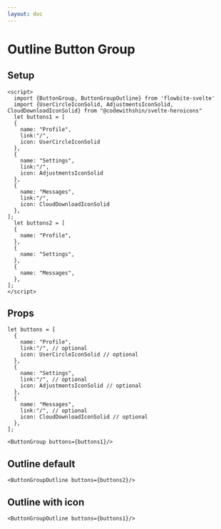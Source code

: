 ```yaml
---
layout: doc
---
```


<script>
  import {ButtonGroup, ButtonGroupOutline} from 'flowbite-svelte'
  import {UserCircleIconSolid, AdjustmentsIconSolid, CloudDownloadIconSolid} from "@codewithshin/svelte-heroicons"
  let buttons1 = [
  {
    name: "Profile",
    link:"/",
    icon: UserCircleIconSolid
  },
  {
    name: "Settings",
    link:"/",
    icon: AdjustmentsIconSolid
  },
  {
    name: "Messages",
    link:"/",
    icon: CloudDownloadIconSolid
  },
];
  let buttons2 = [
  {
    name: "Profile",
  },
  {
    name: "Settings",
  },
  {
    name: "Messages",
  },
];
</script>


<h1 class="text-3xl w-full mb-8 text-gray-900 dark:text-white">Outline Button Group</h1>

<h2 class="text-2xl w-full text-gray-900 dark:text-white">Setup</h2>

```svelte
<script>
  import {ButtonGroup, ButtonGroupOutline} from 'flowbite-svelte'
  import {UserCircleIconSolid, AdjustmentsIconSolid, CloudDownloadIconSolid} from "@codewithshin/svelte-heroicons"
  let buttons1 = [
  {
    name: "Profile",
    link:"/",
    icon: UserCircleIconSolid
  },
  {
    name: "Settings",
    link:"/",
    icon: AdjustmentsIconSolid
  },
  {
    name: "Messages",
    link:"/",
    icon: CloudDownloadIconSolid
  },
];
  let buttons2 = [
  {
    name: "Profile",
  },
  {
    name: "Settings",
  },
  {
    name: "Messages",
  },
];
</script>
```

<h2 class="text-2xl w-full text-gray-900 dark:text-white">Props</h2>

```svelte
let buttons = [
  {
    name: "Profile",
    link:"/", // optional
    icon: UserCircleIconSolid // optional
  },
  {
    name: "Settings",
    link:"/", // optional
    icon: AdjustmentsIconSolid // optional
  },
  {
    name: "Messages",
    link:"/", // optional
    icon: CloudDownloadIconSolid // optional
  },
];
```

```svelte
<ButtonGroup buttons={buttons1}/>
```

<h2 class="text-2xl w-full dark:text-white mt-8">Outline default</h2>

<div
  class="container flex flex-wrap justify-evenly rounded-xl my-4 mx-auto bg-gradient-to-r bg-white dark:bg-gray-900 border border-gray-200 dark:border-gray-700 p-2 sm:p-6">
  <ButtonGroupOutline buttons={buttons2}/>
</div>

```svelte
<ButtonGroupOutline buttons={buttons2}/>
```


<h2 class="text-2xl w-full dark:text-white mt-8">Outline with icon</h2>

<div
  class="container flex flex-wrap justify-evenly rounded-xl my-4 mx-auto bg-gradient-to-r bg-white dark:bg-gray-900 border border-gray-200 dark:border-gray-700 p-2 sm:p-6">
  
<ButtonGroupOutline buttons={buttons1}/>
</div>

```svelte
<ButtonGroupOutline buttons={buttons1}/>
```

